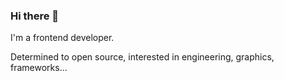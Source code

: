 <!--
**zhaohuanyuu/zhaohuanyuu** is a ✨ _special_ ✨ repository because its `README.md` (this file) appears on your GitHub profile.
-->

### Hi there 👋
I'm a frontend developer.

Determined to open source, interested in engineering, graphics, frameworks...

<!--START_SECTION:waka-->
<!--END_SECTION:waka-->
